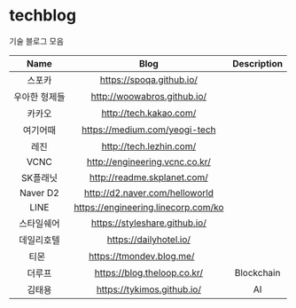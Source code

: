 # techblog
기술 블로그 모음

|      Name     |                 Blog                | Description |
|:-------------:|:-----------------------------------:|:-----------:|
| 스포카        | https://spoqa.github.io/            |             |
| 우아한 형제들 | http://woowabros.github.io/         |             |
| 카카오        | http://tech.kakao.com/              |             |
| 여기어때      | https://medium.com/yeogi-tech       |             |
| 레진          | http://tech.lezhin.com/             |             |
| VCNC          | http://engineering.vcnc.co.kr/      |             |
| SK플래닛      | http://readme.skplanet.com/         |             |
| Naver D2      | http://d2.naver.com/helloworld      |             |
| LINE          | https://engineering.linecorp.com/ko |             |
| 스타일쉐어    | https://styleshare.github.io/       |             |
| 데일리호텔    | https://dailyhotel.io/              |             |
| 티몬          |     https://tmondev.blog.me/        |             |
| 더루프        | https://blog.theloop.co.kr/         | Blockchain  |
| 김태용        | https://tykimos.github.io/          | AI          |
